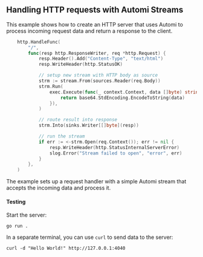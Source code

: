 ## Handling HTTP requests with Automi Streams

This example shows how to create an HTTP server that uses
Automi to process incoming request data and return a response
to the client.

```go
	http.HandleFunc(
		"/",
		func(resp http.ResponseWriter, req *http.Request) {
			resp.Header().Add("Content-Type", "text/html")
			resp.WriteHeader(http.StatusOK)

			// setup new stream with HTTP body as source
			strm := stream.From(sources.Reader(req.Body))
			strm.Run(
				exec.Execute(func(_ context.Context, data []byte) string {
					return base64.StdEncoding.EncodeToString(data)
				}),
			)

			// route result into response
			strm.Into(sinks.Writer[[]byte](resp))

			// run the stream
			if err := <-strm.Open(req.Context()); err != nil {
				resp.WriteHeader(http.StatusInternalServerError)
				slog.Error("Stream failed to open", "error", err)
			}
		},
	)
```

The example sets up a request handler with a simple Automi stream
that accepts the incoming data and process it.

#### Testing
Start the server:

```
go run .
```

In a separate terminal, you can use `curl` to send data to the server:

```
curl -d "Hello World!" http://127.0.0.1:4040
```